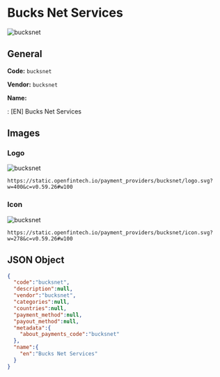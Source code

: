 
# Bucks Net Services 
![bucksnet](https://static.openfintech.io/payment_providers/bucksnet/logo.svg?w=400&c=v0.59.26#w100)  

## General 
 
**Code:** `bucksnet` 
 
**Vendor:** `bucksnet` 
 
**Name:** 
 
:	[EN] Bucks Net Services 
 

## Images 

### Logo 
 
![bucksnet](https://static.openfintech.io/payment_providers/bucksnet/logo.svg?w=400&c=v0.59.26#w100)  

```
https://static.openfintech.io/payment_providers/bucksnet/logo.svg?w=400&c=v0.59.26#w100
```  

### Icon 
 
![bucksnet](https://static.openfintech.io/payment_providers/bucksnet/icon.svg?w=278&c=v0.59.26#w100)  

```
https://static.openfintech.io/payment_providers/bucksnet/icon.svg?w=278&c=v0.59.26#w100
```  

## JSON Object 

```json
{
  "code":"bucksnet",
  "description":null,
  "vendor":"bucksnet",
  "categories":null,
  "countries":null,
  "payment_method":null,
  "payout_method":null,
  "metadata":{
    "about_payments_code":"bucksnet"
  },
  "name":{
    "en":"Bucks Net Services"
  }
}
```  
